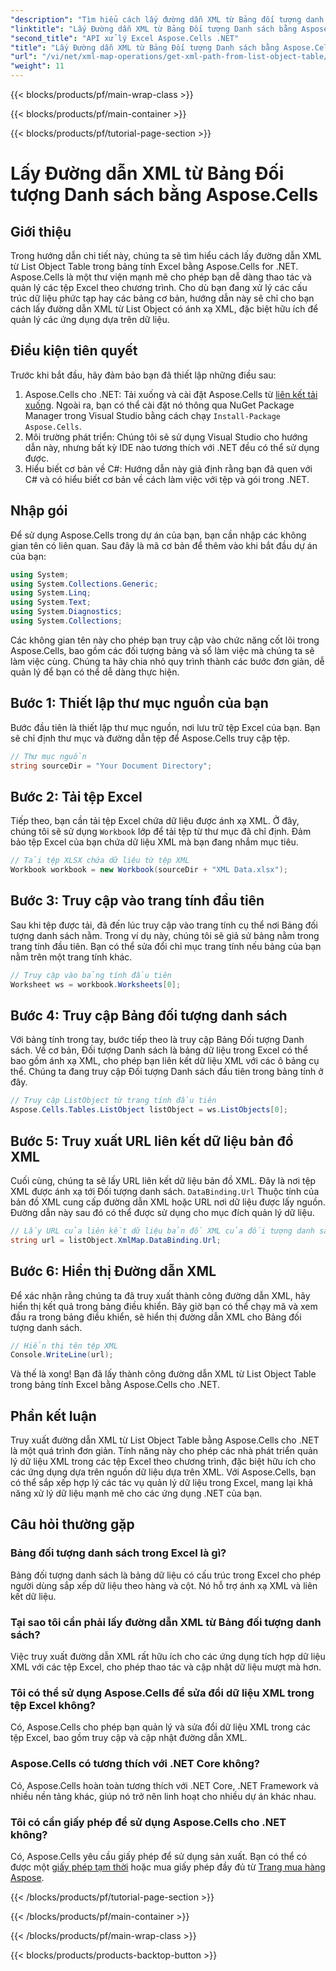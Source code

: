 ```yaml
---
"description": "Tìm hiểu cách lấy đường dẫn XML từ Bảng đối tượng danh sách trong Excel bằng Aspose.Cells cho .NET. Hướng dẫn từng bước dành cho nhà phát triển .NET."
"linktitle": "Lấy Đường dẫn XML từ Bảng Đối tượng Danh sách bằng Aspose.Cells"
"second_title": "API xử lý Excel Aspose.Cells .NET"
"title": "Lấy Đường dẫn XML từ Bảng Đối tượng Danh sách bằng Aspose.Cells"
"url": "/vi/net/xml-map-operations/get-xml-path-from-list-object-table/"
"weight": 11
---
```


{{< blocks/products/pf/main-wrap-class >}}

{{< blocks/products/pf/main-container >}}

{{< blocks/products/pf/tutorial-page-section >}}

# Lấy Đường dẫn XML từ Bảng Đối tượng Danh sách bằng Aspose.Cells

## Giới thiệu
Trong hướng dẫn chi tiết này, chúng ta sẽ tìm hiểu cách lấy đường dẫn XML từ List Object Table trong bảng tính Excel bằng Aspose.Cells for .NET. Aspose.Cells là một thư viện mạnh mẽ cho phép bạn dễ dàng thao tác và quản lý các tệp Excel theo chương trình. Cho dù bạn đang xử lý các cấu trúc dữ liệu phức tạp hay các bảng cơ bản, hướng dẫn này sẽ chỉ cho bạn cách lấy đường dẫn XML từ List Object có ánh xạ XML, đặc biệt hữu ích để quản lý các ứng dụng dựa trên dữ liệu.
## Điều kiện tiên quyết
Trước khi bắt đầu, hãy đảm bảo bạn đã thiết lập những điều sau:
1. Aspose.Cells cho .NET: Tải xuống và cài đặt Aspose.Cells từ [liên kết tải xuống](https://releases.aspose.com/cells/net/). Ngoài ra, bạn có thể cài đặt nó thông qua NuGet Package Manager trong Visual Studio bằng cách chạy `Install-Package Aspose.Cells`.
2. Môi trường phát triển: Chúng tôi sẽ sử dụng Visual Studio cho hướng dẫn này, nhưng bất kỳ IDE nào tương thích với .NET đều có thể sử dụng được.
3. Hiểu biết cơ bản về C#: Hướng dẫn này giả định rằng bạn đã quen với C# và có hiểu biết cơ bản về cách làm việc với tệp và gói trong .NET.
## Nhập gói
Để sử dụng Aspose.Cells trong dự án của bạn, bạn cần nhập các không gian tên có liên quan. Sau đây là mã cơ bản để thêm vào khi bắt đầu dự án của bạn:
```csharp
using System;
using System.Collections.Generic;
using System.Linq;
using System.Text;
using System.Diagnostics;
using System.Collections;
```
Các không gian tên này cho phép bạn truy cập vào chức năng cốt lõi trong Aspose.Cells, bao gồm các đối tượng bảng và sổ làm việc mà chúng ta sẽ làm việc cùng.
Chúng ta hãy chia nhỏ quy trình thành các bước đơn giản, dễ quản lý để bạn có thể dễ dàng thực hiện.
## Bước 1: Thiết lập thư mục nguồn của bạn
Bước đầu tiên là thiết lập thư mục nguồn, nơi lưu trữ tệp Excel của bạn. Bạn sẽ chỉ định thư mục và đường dẫn tệp để Aspose.Cells truy cập tệp.
```csharp
// Thư mục nguồn
string sourceDir = "Your Document Directory";
```
## Bước 2: Tải tệp Excel
Tiếp theo, bạn cần tải tệp Excel chứa dữ liệu được ánh xạ XML. Ở đây, chúng tôi sẽ sử dụng `Workbook` lớp để tải tệp từ thư mục đã chỉ định. Đảm bảo tệp Excel của bạn chứa dữ liệu XML mà bạn đang nhắm mục tiêu.
```csharp
// Tải tệp XLSX chứa dữ liệu từ tệp XML
Workbook workbook = new Workbook(sourceDir + "XML Data.xlsx");
```
## Bước 3: Truy cập vào trang tính đầu tiên
Sau khi tệp được tải, đã đến lúc truy cập vào trang tính cụ thể nơi Bảng đối tượng danh sách nằm. Trong ví dụ này, chúng tôi sẽ giả sử bảng nằm trong trang tính đầu tiên. Bạn có thể sửa đổi chỉ mục trang tính nếu bảng của bạn nằm trên một trang tính khác.
```csharp
// Truy cập vào bảng tính đầu tiên
Worksheet ws = workbook.Worksheets[0];
```
## Bước 4: Truy cập Bảng đối tượng danh sách
Với bảng tính trong tay, bước tiếp theo là truy cập Bảng Đối tượng Danh sách. Về cơ bản, Đối tượng Danh sách là bảng dữ liệu trong Excel có thể bao gồm ánh xạ XML, cho phép bạn liên kết dữ liệu XML với các ô bảng cụ thể. Chúng ta đang truy cập Đối tượng Danh sách đầu tiên trong bảng tính ở đây.
```csharp
// Truy cập ListObject từ trang tính đầu tiên
Aspose.Cells.Tables.ListObject listObject = ws.ListObjects[0];
```
## Bước 5: Truy xuất URL liên kết dữ liệu bản đồ XML
Cuối cùng, chúng ta sẽ lấy URL liên kết dữ liệu bản đồ XML. Đây là nơi tệp XML được ánh xạ tới Đối tượng danh sách. `DataBinding.Url` Thuộc tính của bản đồ XML cung cấp đường dẫn XML hoặc URL nơi dữ liệu được lấy nguồn. Đường dẫn này sau đó có thể được sử dụng cho mục đích quản lý dữ liệu.
```csharp
// Lấy URL của liên kết dữ liệu bản đồ XML của đối tượng danh sách
string url = listObject.XmlMap.DataBinding.Url;
```
## Bước 6: Hiển thị Đường dẫn XML
Để xác nhận rằng chúng ta đã truy xuất thành công đường dẫn XML, hãy hiển thị kết quả trong bảng điều khiển. Bây giờ bạn có thể chạy mã và xem đầu ra trong bảng điều khiển, sẽ hiển thị đường dẫn XML cho Bảng đối tượng danh sách.
```csharp
// Hiển thị tên tệp XML
Console.WriteLine(url);
```
Và thế là xong! Bạn đã lấy thành công đường dẫn XML từ List Object Table trong bảng tính Excel bằng Aspose.Cells cho .NET.
## Phần kết luận
Truy xuất đường dẫn XML từ List Object Table bằng Aspose.Cells cho .NET là một quá trình đơn giản. Tính năng này cho phép các nhà phát triển quản lý dữ liệu XML trong các tệp Excel theo chương trình, đặc biệt hữu ích cho các ứng dụng dựa trên nguồn dữ liệu dựa trên XML. Với Aspose.Cells, bạn có thể sắp xếp hợp lý các tác vụ quản lý dữ liệu trong Excel, mang lại khả năng xử lý dữ liệu mạnh mẽ cho các ứng dụng .NET của bạn.
## Câu hỏi thường gặp
### Bảng đối tượng danh sách trong Excel là gì?
Bảng đối tượng danh sách là bảng dữ liệu có cấu trúc trong Excel cho phép người dùng sắp xếp dữ liệu theo hàng và cột. Nó hỗ trợ ánh xạ XML và liên kết dữ liệu.
### Tại sao tôi cần phải lấy đường dẫn XML từ Bảng đối tượng danh sách?
Việc truy xuất đường dẫn XML rất hữu ích cho các ứng dụng tích hợp dữ liệu XML với các tệp Excel, cho phép thao tác và cập nhật dữ liệu mượt mà hơn.
### Tôi có thể sử dụng Aspose.Cells để sửa đổi dữ liệu XML trong tệp Excel không?
Có, Aspose.Cells cho phép bạn quản lý và sửa đổi dữ liệu XML trong các tệp Excel, bao gồm truy cập và cập nhật đường dẫn XML.
### Aspose.Cells có tương thích với .NET Core không?
Có, Aspose.Cells hoàn toàn tương thích với .NET Core, .NET Framework và nhiều nền tảng khác, giúp nó trở nên linh hoạt cho nhiều dự án khác nhau.
### Tôi có cần giấy phép để sử dụng Aspose.Cells cho .NET không?
Có, Aspose.Cells yêu cầu giấy phép để sử dụng sản xuất. Bạn có thể có được một [giấy phép tạm thời](https://purchase.aspose.com/temporary-license/) hoặc mua giấy phép đầy đủ từ [Trang mua hàng Aspose](https://purchase.aspose.com/buy).

{{< /blocks/products/pf/tutorial-page-section >}}

{{< /blocks/products/pf/main-container >}}

{{< /blocks/products/pf/main-wrap-class >}}

{{< blocks/products/products-backtop-button >}}